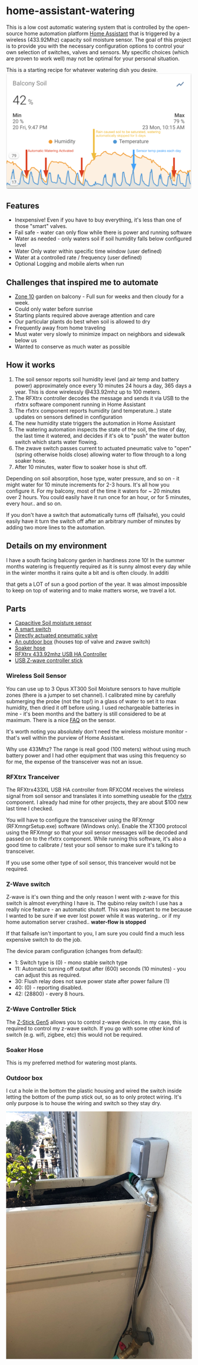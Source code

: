 # home-assistant-watering
This is a low cost automatic watering system that is controlled by the open-source home automation platform [Home Assistant](https://home-assistant.io) that is triggered by a wireless (433.92Mhz) capacity soil moisture sensor.  The goal of this project is to provide you with the necessary configuration options to control your own selection of switches, valves and sensors.  My specific choices (which are proven to work well) may not be optimal for your personal situation.

This is a starting recipe for whatever watering dish you desire.
![20 day chart](annotated_sample_chart_small.png)

## Features
- Inexpensive!  Even if you have to buy everything, it's less than one of those "smart" valves.
- Fail safe - water can only flow while there is power and running software
- Water as needed - only waters soil if soil humidity falls below configured level
- Water Only water within specific time window (user defined)
- Water at a controlled rate / frequency (user defined)
- Optional Logging and mobile alerts when run

## Challenges that inspired me to automate
- [Zone 10](https://en.wikipedia.org/wiki/Hardiness_zone#Southern_Europe) garden on balcony - Full sun for weeks and then cloudy for a week.
- Could only water before sunrise 
- Starting plants required above average attention and care
- Our particular plants do best when soil is allowed to dry
- Frequently away from home traveling
- Must water very slowly to minimize impact on neighbors and sidewalk below us
- Wanted to conserve as much water as possible

## How it works
1. The soil sensor reports soil humidity level (and air temp and battery power) approximately once every 10 minutes 24 hours a day, 365 days a year.  This is done wirelessly @433.92mhz up to 100 meters.  
2. The RFXtrx controller decodes the message and sends it via USB to the rfxtrx software component running in Home Assistant
3. The rfxtrx component reports humidity (and temperature..) state updates on sensors defined in configuration
4. The new humidity state triggers the automation in Home Assistant 
5. The watering automation inspects the state of the soil, the time of day, the last time it watered, and decides if it's ok to "push" the water button switch which starts water flowing.
6. The zwave switch passes current to actuated pneumatic valve to "open" (spring otherwise holds close) allowing water to flow through to a long soaker hose.
7. After 10 minutes, water flow to soaker hose is shut off.  


Depending on soil absorption, hose type, water pressure, and so on - it might water for 10 minute increments for 2-3 hours.   It's all how you configure it.  For my balcony, most of the time it waters for ~ 20 minutes over 2 hours.  You could easily have it run once for an hour, or for 5 minutes, every hour.. and so on.

If you don't have a switch that automatically turns off (failsafe), you could easily have it turn the switch off after an arbitrary number of minutes by adding two more lines to the automation.

## Details on my environment
I have a south facing balcony garden in hardiness zone 10!  In the summer months watering is frequently required as it is sunny almost every day while in the winter months it rains quite a bit and is often cloudy.  In additi

that gets a LOT of sun a good portion of the year.  It was almost impossible to keep on top of watering and to make matters worse, we travel a lot.  

## Parts
- [Capacitive Soil moisture sensor](https://www.plantcaretools.com/product/wireless-soil-moisture-sensor/)
- [A smart switch](https://qubino.com/products/flush-1-relay/)
- [Directly actuated pneumatic valve](https://www.conrad.com/p/rpe-5105-nc-230vac-22-way-directly-actuated-pneumatic-valve-230-v-ac-g-12-583032)
- [An outdoor box](https://www.amazon.com/dp/B077Q9PBXG/ref=psdc_495308_t1_B012NJUUG4?th=1) (houses top of valve and zwave switch)
- [Soaker hose](https://www.amazon.com/Rocky-Mountain-Goods-Soaker-Hose/dp/B0763XVJ66/)
- [RFXtrx 433.92mhz USB HA Controller](http://www.rfxcom.com/epages/78165469.sf/en_GB/?ObjectPath=/Shops/78165469/Products/18103) 
- [USB Z-wave controller stick](https://aeotec.com/z-wave-usb-stick/)

### Wireless Soil Sensor
You can use up to 3 Opus XT300 Soil Moisture sensors to have multiple zones (there is a jumper to set channel).  I calibrated mine by carefully submerging the probe (not the top!) in a glass of water to set it to max humidity, then dried it off before using.  I used rechargeable batteries in mine - it's been months and the battery is still considered to be at maximum.  There is a nice [FAQ](https://www.plantcaretools.com/product/wireless-moisture-monitor/) on the sensor.

It's worth noting you absolutely don't need the wireless moisture monitor - that's well within the purview of Home Assistant.

Why use 433Mhz?  The range is reall good (100 meters) without using much battery power and I had other equipment that was using this frequency so for me, the expense of the transceiver was not an issue.

### RFXtrx Tranceiver
The RFXtrx433XL USB HA controller from RFXCOM receives the wireless signal from soil sensor and translates it into something useable for the [rfxtrx](https://www.home-assistant.io/integrations/sensor.rfxtrx) component.  I already had mine for other projects, they are about $100 new last time I checked.

You will have to configure the transceiver using the RFXmngr (RFXmngrSetup.exe) software (Windows only).  Enable the XT300 protocol using the RFXmngr so that your soil sensor messages will be decoded and passed on to the rfxtrx component.  While running this software, it's also a good time to calibrate / test your soil sensor to make sure it's talking to transceiver.

If you use some other type of soil sensor, this tranceiver would not be required.

### Z-Wave switch
Z-wave is it's own thing and the only reason I went with z-wave for this switch is almost everything I have is.  The qubino relay switch I use has a really nice feature - an automatic shutoff.  This was important to me because I wanted to be sure if we ever lost power while it was watering.. or if my home automation server crashed.. **water-flow is stopped**

If that failsafe isn't important to you, I am sure you could find a much less expensive switch to do the job.

The device param configuration (changes from default):
- 1: Switch type is (0) - mono stable switch type
- 11: Automatic turning off output after (600) seconds (10 minutes) - you can adjust this as required.
- 30: Flush relay does not save power state after power failure (1)
- 40: (0) - reporting disabled.
- 42: (28800) - every 8 hours.

### Z-Wave Controller Stick
The [Z-Stick Gen5](https://aeotec.com/z-wave-usb-stick/) allows you to control z-wave devices.  In my case, this is required to control my z-wave switch.  If you go with some other kind of switch (e.g. wifi, zigbee, etc) this would not be required.

### Soaker Hose
This is my preferred method for watering most plants.

### Outdoor box
I cut a hole in the bottom the plastic housing and wired the switch inside letting the bottom of the pump stick out, so as to only protect wiring.  It's only purpose is to house the wiring and switch so they stay dry.

![pump installed](installed_small.jpg)
